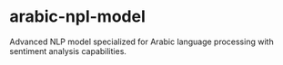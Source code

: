 # arabic-npl-model
Advanced NLP model specialized for Arabic language processing with sentiment analysis capabilities.
